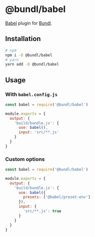 # @bundl/babel

[Babel](https://babeljs.io) plugin for [Bundl](https://bundljs.org).

## Installation

```sh
# npm
npm i -D @bundl/babel
# yarn
yarn add -D @bundl/babel
```

## Usage

### With `babel.config.js`

```js
const babel = require('@bundl/babel') 

module.exports = {
  output: {
    'build/bundle.js': {
      use: babel(),
      input: 'src/**.js'
    }
  }
}
```

### Custom options

```js
const babel = require('@bundl/babel') 

module.exports = {
  output: {
    'build/bundle.js': {
      use: babel({
        presets: ['@babel/preset-env']
      }),
      input: {
        'src/**.js': true
      }
    }
  }
}
```